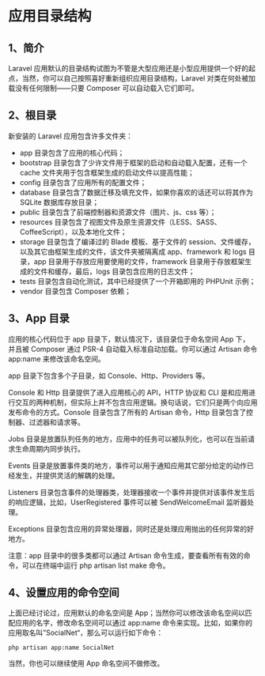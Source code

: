 # 应用目录结构

## 1、简介
Laravel 应用默认的目录结构试图为不管是大型应用还是小型应用提供一个好的起点，当然，你可以自己按照喜好重新组织应用目录结构，Laravel 对类在何处被加载没有任何限制——只要 Composer 可以自动载入它们即可。

## 2、根目录
新安装的 Laravel 应用包含许多文件夹：

- app 目录包含了应用的核心代码；
- bootstrap 目录包含了少许文件用于框架的启动和自动载入配置，还有一个 cache 文件夹用于包含框架生成的启动文件以提高性能；
- config 目录包含了应用所有的配置文件；
- database 目录包含了数据迁移及填充文件，如果你喜欢的话还可以将其作为 SQLite 数据库存放目录；
- public 目录包含了前端控制器和资源文件（图片、js、css 等）；
- resources 目录包含了视图文件及原生资源文件（LESS、SASS、CoffeeScript），以及本地化文件；
- storage 目录包含了编译过的 Blade 模板、基于文件的 session、文件缓存，以及其它由框架生成的文件，该文件夹被隔离成 app、framework 和 logs 目录，app 目录用于存放应用要使用的文件，framework 目录用于存放框架生成的文件和缓存，最后，logs 目录包含应用的日志文件；
- tests 目录包含自动化测试，其中已经提供了一个开箱即用的 PHPUnit 示例；
- vendor 目录包含 Composer 依赖；

## 3、App 目录

应用的核心代码位于 app 目录下，默认情况下，该目录位于命名空间 App 下，  并且被 Composer 通过 PSR-4 自动载入标准自动加载。你可以通过 Artisan 命令 app:name 来修改该命名空间。

app 目录下包含多个子目录，如 Console、Http、Providers 等。

Console 和 Http 目录提供了进入应用核心的 API，HTTP 协议和 CLI 是和应用进行交互的两种机制，但实际上并不包含应用逻辑。换句话说，它们只是两个向应用发布命令的方式。Console 目录包含了所有的 Artisan 命令，Http 目录包含了控制器、过滤器和请求等。

Jobs 目录是放置队列任务的地方，应用中的任务可以被队列化，也可以在当前请求生命周期内同步执行。

Events 目录是放置事件类的地方，事件可以用于通知应用其它部分给定的动作已经发生，并提供灵活的解耦的处理。

Listeners 目录包含事件的处理器类，处理器接收一个事件并提供对该事件发生后的响应逻辑，比如，UserRegistered 事件可以被 SendWelcomeEmail 监听器处理。

Exceptions 目录包含应用的异常处理器，同时还是处理应用抛出的任何异常的好地方。

注意：app 目录中的很多类都可以通过 Artisan 命令生成，要查看所有有效的命令，可以在终端中运行 php artisan list make 命令。

## 4、设置应用的命令空间

上面已经讨论过，应用默认的命名空间是 App；当然你可以修改该命名空间以匹配应用的名字，修改命名空间可以通过 app:name 命令来实现。比如，如果你的应用取名叫”SocialNet“，那么可以运行如下命令：

```
php artisan app:name SocialNet
```

当然，你也可以继续使用 App 命名空间不做修改。